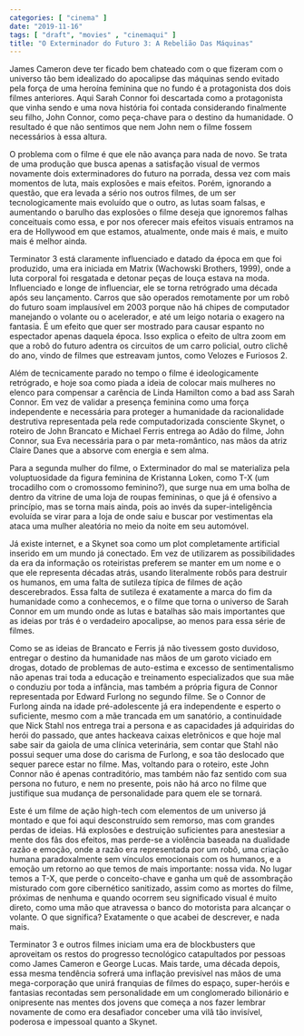 ```yaml
---
categories: [ "cinema" ]
date: "2019-11-16"
tags: [ "draft", "movies" , "cinemaqui" ]
title: "O Exterminador do Futuro 3: A Rebelião Das Máquinas"
---
```

James Cameron deve ter ficado bem chateado com o que fizeram com o
universo tão bem idealizado do apocalipse das máquinas sendo evitado
pela força de uma heroína feminina que no fundo é a protagonista
dos dois filmes anteriores. Aqui Sarah Connor foi descartada como a
protagonista que vinha sendo e uma nova história foi contada considerando
finalmente seu filho, John Connor, como peça-chave para o destino da
humanidade. O resultado é que não sentimos que nem John nem o filme
fossem necessários à essa altura.

O problema com o filme é que ele não avança para nada de novo. Se
trata de uma produção que busca apenas a satisfação visual de
vermos novamente dois exterminadores do futuro na porrada, dessa vez
com mais momentos de luta, mais explosões e mais efeitos. Porém,
ignorando a questão, que era levada a sério nos outros filmes, de um
ser tecnologicamente mais evoluído que o outro, as lutas soam falsas,
e aumentando o barulho das explosões o filme deseja que ignoremos
falhas conceituais como essa, e por nos oferecer mais efeitos visuais
entramos na era de Hollywood em que estamos, atualmente, onde mais é
mais, e muito mais é melhor ainda.

Terminator 3 está claramente influenciado e datado da época em que
foi produzido, uma era iniciada em Matrix (Wachowski Brothers, 1999),
onde a luta corporal foi resgatada e detonar peças de louça estava na
moda. Influenciado e longe de influenciar, ele se torna retrógrado uma
década após seu lançamento. Carros que são operados remotamente por
um robô do futuro soam implausível em 2003 porque não há chipes de
computador manejando o volante ou o acelerador, e até um leigo notaria
o exagero na fantasia. É um efeito que quer ser mostrado para causar
espanto no espectador apenas daquela época. Isso explica o efeito de
ultra zoom em que a robô do futuro adentra os circuitos de um carro
policial, outro clichê do ano, vindo de filmes que estreavam juntos,
como Velozes e Furiosos 2.

Além de tecnicamente parado no tempo o filme é ideologicamente
retrógrado, e hoje soa como piada a ideia de colocar mais mulheres
no elenco para compensar a carência de Linda Hamilton como a bad ass
Sarah Connor. Em vez de validar a presença feminina como uma força
independente e necessária para proteger a humanidade da racionalidade
destrutiva representada pela rede computadorizada consciente Skynet,
o roteiro de John Brancato e Michael Ferris entrega ao Adão do filme,
John Connor, sua Eva necessária para o par meta-romântico, nas mãos
da atriz Claire Danes que a absorve com energia e sem alma.

Para a segunda mulher do filme, o Exterminador do mal se materializa
pela voluptuosidade da figura feminina de Kristanna Loken, como T-X (um
trocadilho com o cromossomo feminino?), que surge nua em uma bolha de
dentro da vitrine de uma loja de roupas femininas, o que já é ofensivo a
princípio, mas se torna mais ainda, pois ao invés da super-inteligência
evoluída se virar para a loja de onde saiu e buscar por vestimentas
ela ataca uma mulher aleatória no meio da noite em seu automóvel.

Já existe internet, e a Skynet soa como um plot completamente artificial
inserido em um mundo já conectado. Em vez de utilizarem as possibilidades
da era da informação os roteiristas preferem se manter em um nome e
o que ele representa décadas atrás, usando literalmente robôs para
destruir os humanos, em uma falta de sutileza típica de filmes de
ação descerebrados. Essa falta de sutileza é exatamente a marca do
fim da humanidade como a conhecemos, e o filme que torna o universo de
Sarah Connor em um mundo onde as lutas e batalhas são mais importantes
que as ideias por trás é o verdadeiro apocalipse, ao menos para essa
série de filmes.

Como se as ideias de Brancato e Ferris já não tivessem gosto duvidoso,
entregar o destino da humanidade nas mãos de um garoto viciado em
drogas, dotado de problemas de auto-estima e excesso de sentimentalismo
não apenas trai toda a educação e treinamento especializados que sua
mãe o conduziu por toda a infância, mas também a própria figura de
Connor representada por Edward Furlong no segundo filme. Se o Connor de
Furlong ainda na idade pré-adolescente já era independente e esperto o
suficiente, mesmo com a mãe trancada em um sanatório, a continuidade que
Nick Stahl nos entrega trai a persona e as capacidades já adquiridas do
herói do passado, que antes hackeava caixas eletrônicos e que hoje mal
sabe sair da gaiola de uma clínica veterinária, sem contar que Stahl
não possui sequer uma dose do carisma de Furlong, e soa tão deslocado
que sequer parece estar no filme. Mas, voltando para o roteiro, este John
Connor não é apenas contraditório, mas também não faz sentido com
sua persona no futuro, e nem no presente, pois não há arco no filme
que justifique sua mudança de personalidade para quem ele se tornará.

Este é um filme de ação high-tech com elementos de um universo já
montado e que foi aqui desconstruído sem remorso, mas com grandes perdas
de ideias. Há explosões e destruição suficientes para anestesiar
a mente dos fãs dos efeitos, mas perde-se a violência baseada na
dualidade razão e emoção, onde a razão era representada por um
robô, uma criação humana paradoxalmente sem vínculos emocionais com
os humanos, e a emoção um retorno ao que temos de mais importante:
nossa vida. No lugar temos a T-X, que perde o conceito-chave e ganha
um quê de assombração misturado com gore cibernético sanitizado,
assim como as mortes do filme, próximas de nenhuma e quando ocorrem
seu significado visual é muito direto, como uma mão que atravessa o
banco do motorista para alcançar o volante. O que significa? Exatamente
o que acabei de descrever, e nada mais.

Terminator 3 e outros filmes iniciam uma era de blockbusters que
aproveitam os restos do progresso tecnológico catapultados por pessoas
como James Cameron e George Lucas. Mais tarde, uma década depois, essa
mesma tendência sofrerá uma inflação previsível nas mãos de uma
mega-corporação que unirá franquias de filmes do espaço, super-heróis
e fantasias recontadas sem personalidade em um conglomerado bilionário
e onipresente nas mentes dos jovens que começa a nos fazer lembrar
novamente de como era desafiador conceber uma vilã tão invisível,
poderosa e impessoal quanto a Skynet.
